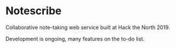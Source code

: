 # Notescribe
Collaborative note-taking web service built at Hack the North 2019.

Development is ongoing, many features on the to-do list.
